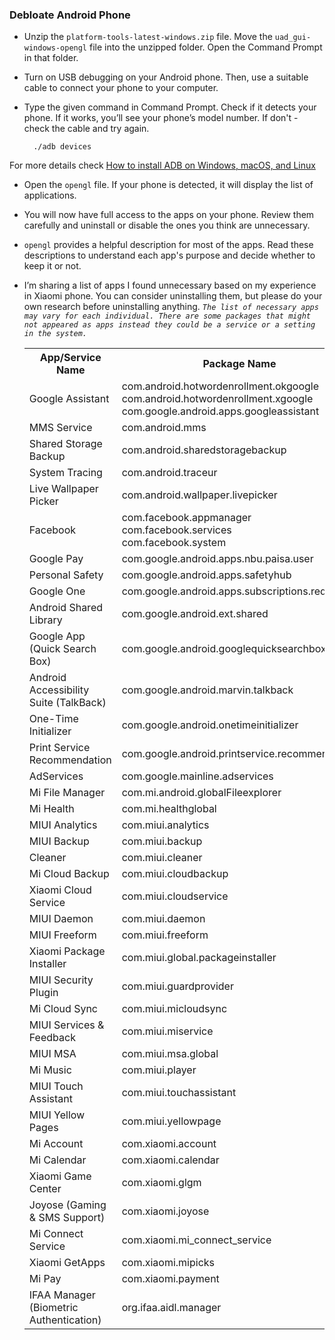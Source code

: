### Debloate Android Phone
- Unzip the `platform-tools-latest-windows.zip` file. Move the `uad_gui-windows-opengl` file into the unzipped folder. Open the Command Prompt in that folder.
- Turn on USB debugging on your Android phone. Then, use a suitable cable to connect your phone to your computer.
- Type the given command in Command Prompt. Check if it detects your phone. If it works, you’ll see your phone’s model number. If don't - check the cable and try again.

        ./adb devices

For more details check [How to install ADB on Windows, macOS, and Linux](https://www.xda-developers.com/install-adb-windows-macos-linux/)

- Open the `opengl` file. If your phone is detected, it will display the list of applications.
- You will now have full access to the apps on your phone. Review them carefully and uninstall or disable the ones you think are unnecessary.
- `opengl` provides a helpful description for most of the apps. Read these descriptions to understand each app's purpose and decide whether to keep it or not.
- I’m sharing a list of apps I found unnecessary based on my experience in Xiaomi phone. You can consider uninstalling them, but please do your own research before uninstalling anything. *`The list of necessary apps may vary for each individual. There are some packages that might not appeared as apps instead they could be a service or a setting in the system.`*

    <table>
        <tr>
            <th>App/Service Name</th>
            <th>Package Name</th>
        </tr>
        <tr>
            <td>Google Assistant</td>
            <td>com.android.hotwordenrollment.okgoogle<br>com.android.hotwordenrollment.xgoogle<br>com.google.android.apps.googleassistant</td>
        </tr>
        <tr>
            <td>MMS Service</td>
            <td>com.android.mms</td>
        </tr>
        <tr>
            <td>Shared Storage Backup</td>
            <td>com.android.sharedstoragebackup</td>
        </tr>
        <tr>
            <td>System Tracing</td>
            <td>com.android.traceur</td>
        </tr>
        <tr>
            <td>Live Wallpaper Picker</td>
            <td>com.android.wallpaper.livepicker</td>
        </tr>
        <tr>
            <td>Facebook</td>
            <td>com.facebook.appmanager<br>com.facebook.services<br>com.facebook.system</td>
        </tr>
        <tr>
            <td>Google Pay</td>
            <td>com.google.android.apps.nbu.paisa.user</td>
        </tr>
        <tr>
            <td>Personal Safety</td>
            <td>com.google.android.apps.safetyhub</td>
        </tr>
        <tr>
            <td>Google One</td>
            <td>com.google.android.apps.subscriptions.red</td>
        </tr>
        <tr>
            <td>Android Shared Library</td>
            <td>com.google.android.ext.shared</td>
        </tr>
        <tr>
            <td>Google App (Quick Search Box)</td>
            <td>com.google.android.googlequicksearchbox</td>
        </tr>
        <tr>
            <td>Android Accessibility Suite (TalkBack)</td>
            <td>com.google.android.marvin.talkback</td>
        </tr>
        <tr>
            <td>One-Time Initializer</td>
            <td>com.google.android.onetimeinitializer</td>
        </tr>
        <tr>
            <td>Print Service Recommendation</td>
            <td>com.google.android.printservice.recommendation</td>
        </tr>
        <tr>
            <td>AdServices</td>
            <td>com.google.mainline.adservices</td>
        </tr>
        <tr>
            <td>Mi File Manager</td>
            <td>com.mi.android.globalFileexplorer</td>
        </tr>
        <tr>
            <td>Mi Health</td>
            <td>com.mi.healthglobal</td>
        </tr>
        <tr>
            <td>MIUI Analytics</td>
            <td>com.miui.analytics</td>
        </tr>
        <tr>
            <td>MIUI Backup</td>
            <td>com.miui.backup</td>
        </tr>
        <tr>
            <td>Cleaner</td>
            <td>com.miui.cleaner</td>
        </tr>
        <tr>
            <td>Mi Cloud Backup</td>
            <td>com.miui.cloudbackup</td>
        </tr>
        <tr>
            <td>Xiaomi Cloud Service</td>
            <td>com.miui.cloudservice</td>
        </tr>
        <tr>
            <td>MIUI Daemon</td>
            <td>com.miui.daemon</td>
        </tr>
        <tr>
            <td>MIUI Freeform</td>
            <td>com.miui.freeform</td>
        </tr>
        <tr>
            <td>Xiaomi Package Installer</td>
            <td>com.miui.global.packageinstaller</td>
        </tr>
        <tr>
            <td>MIUI Security Plugin</td>
            <td>com.miui.guardprovider</td>
        </tr>
        <tr>
            <td>Mi Cloud Sync</td>
            <td>com.miui.micloudsync</td>
        </tr>
        <tr>
            <td>MIUI Services & Feedback</td>
            <td>com.miui.miservice</td>
        </tr>
        <tr>
            <td>MIUI MSA</td>
            <td>com.miui.msa.global</td>
        </tr>
        <tr>
            <td>Mi Music</td>
            <td>com.miui.player</td>
        </tr>
        <tr>
            <td>MIUI Touch Assistant</td>
            <td>com.miui.touchassistant</td>
        </tr>
        <tr>
            <td>MIUI Yellow Pages</td>
            <td>com.miui.yellowpage</td>
        </tr>
        <tr>
            <td>Mi Account</td>
            <td>com.xiaomi.account</td>
        </tr>
        <tr>
            <td>Mi Calendar</td>
            <td>com.xiaomi.calendar</td>
        </tr>
        <tr>
            <td>Xiaomi Game Center</td>
            <td>com.xiaomi.glgm</td>
        </tr>
        <tr>
            <td>Joyose (Gaming & SMS Support)</td>
            <td>com.xiaomi.joyose</td>
        </tr>
        <tr>
            <td>Mi Connect Service</td>
            <td>com.xiaomi.mi_connect_service</td>
        </tr>
        <tr>
            <td>Xiaomi GetApps</td>
            <td>com.xiaomi.mipicks</td>
        </tr>
        <tr>
            <td>Mi Pay</td>
            <td>com.xiaomi.payment</td>
        </tr>
        <tr>
            <td>IFAA Manager (Biometric Authentication)</td>
            <td>org.ifaa.aidl.manager</td>
        </tr>
    </table>
